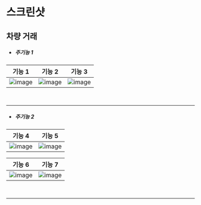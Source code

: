 # 스크린샷

## 차량 거래

- <h5>주기능 1</h5>

| 기능 1 | 기능 2 | 기능 3 |
|:----:|:----:|:----:|
|![image](./image/image_name.png)|![image](./image/image_name.png)|![image](./image/image_name.png)|

<br/>
<hr>

- <h5>주기능 2</h5>

| 기능 4 | 기능 5 |
|:----:|:----:|
|![image](./image/image_name.png)|![image](./image/image_name.png)|

| 기능 6 | 기능 7 |
|:----:|:----:|
|![image](./image/image_name.png)|![image](./image/image_name.png)|

<br/>
<hr>

<br/>
